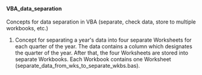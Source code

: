 <h4>VBA_data_separation</h4>
<p>Concepts for data separation in VBA (separate, check data, store to multiple workbooks, etc.)</p>
<ol>
<li>Concept for separating a year's data into four separate Worksheets for each quarter of the year. The data contains a column which designates the quarter of the year. After that, the four Worksheets are stored into separate Workbooks. Each Workbook contains one Worksheet (separate_data_from_wks_to_separate_wkbs.bas).</li>
</ol>
